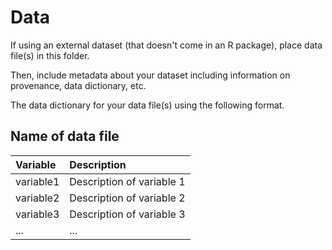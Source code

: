 # Data

If using an external dataset (that doesn't come in an R package), place data file(s) in this folder.

Then, include metadata about your dataset including information on provenance, data dictionary, etc.

The data dictionary for your data file(s) using the following format.

## Name of data file

| Variable  | Description               |
|:----------|:--------------------------|
| variable1 | Description of variable 1 |
| variable2 | Description of variable 2 |
| variable3 | Description of variable 3 |
| ...       | ...                       |
